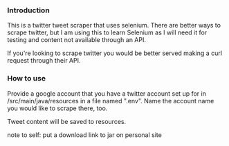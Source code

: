 <h3>Introduction</h3>

This is a twitter tweet scraper that uses selenium. There are better ways to scrape twitter, but I am using this to learn
 Selenium as I will need it for testing and content not available through an API.

If you're looking to scrape twitter you would be better served making a curl request through their API.

<h3>How to use</h3>

Provide a google account that you have a twitter account set up for in /src/main/java/resources in a file named ".env". 
Name the account name you would like to scrape there, too.

Tweet content will be saved to resources.

note to self: put a download link to jar on personal site